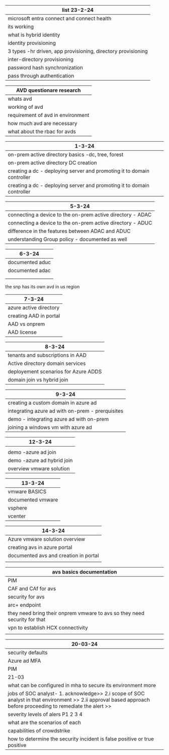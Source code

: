 
| list 23-2-24                                                 |
| ------------------------------------------------------------ |
| microsoft entra connect and connect health                                             |
| its working                                                  |
| what is hybrid identity                                      |
| identity provisioning                                        |
| 3 types -hr driven, app provisioning, directory provisioning |
| inter-directory provisioning                                 |
| password hash synchronization                                |
| pass through authentication                                                             |

| AVD questionare research          |
| --------------------------------- |
| whats avd                         |
| working of avd                    |
| requirement of avd in environment |
| how much avd are necessary        |
| what about the rbac for avds                                  |



| 1-3-24                                                                 |
| ---------------------------------------------------------------------- |
| on-prem active directory basics -dc, tree, forest                      |
| on-prem active directory DC creation                                   |
| creating a dc - deploying server and promoting it to domain controller |
| creating a dc - deploying server and promoting it to domain controller |


| 5-3-24                                                     |
| ---------------------------------------------------------- |
| connecting a device to the on-prem active directory - ADAC |
| connecting a device to the on-prem active directory - ADUC |
| difference in the features between ADAC and ADUC           |
| understanding Group policy - documented as well            |


| 6-3-24          |
| --------------- |
| documented aduc |
| documented adac |
|                 |
|                 |

the snp has its own avd in us region

| 7-3-24                 |
| ---------------------- |
| azure active directory |
| creating AAD in portal |
| AAD vs onprem          |
| AAD license            |


| 8-3-24                               |
| ------------------------------------ |
| tenants and subscriptions in AAD     |
| Active directory domain services     |
| deployement scenarios for Azure ADDS |
| domain join vs hybrid join           |


| 9-3-24                                            |
| ------------------------------------------------- |
| creating a custom domain in azure ad              |
| integrating azure ad with on-prem  - prerquisites |
| demo - integrating azure ad with on-prem          |
| joining a windows vm with azure ad                |

| 12-3-24                    |
| -------------------------- |
|                            |
| demo -azure ad join        |
| demo -azure ad hybrid join |
| overview vmware solution   |

| 13-3-24           |
| ----------------- |
| vmware BASICS     |
| documented vmware |
| vsphere           |
| vcenter           |

| 14-3-24                               |
| ------------------------------------- |
| Azure vmware solution overview        |
| creating avs in azure portal          |
| documented avs and creation in portal |
|                                       |



| avs basics documentation                                                  |
| ------------------------------------------------------------------------- |
| PIM                                                                       |
| CAF and CAf for avs                                                       |
| security for avs                                                          |
| arc+ endpoint                                                             |
| they need bring their onprem vmware to avs so they need security for that |
| vpn to establish HCX connectivity                                         |
|                                                                           |


| 20-03-24                                                                                                                                                       |
| -------------------------------------------------------------------------------------------------------------------------------------------------------------- |
| security defaults                                                                                                                                              |
| Azure ad MFA                                                                                                                                                   |
| PIM                                                                                                                                                            |
| 21-03                                                                                                                                                          |
| what can be configured in mha to secure its environment more                                                                                                   |
| jobs of SOC analyst- 1. acknowledge>> 2.i scope of SOC analyst in that environment >> 2.ii approval based approach before proceeding to remediate the alert >> |
| severity levels of alers P1 2 3 4                                                                                                                              |
| what are the scenarios of each                                                                                                                                 |
| capabilities of crowdstrike                                                                                                                                    |
| how to determine the security incident is false positive or true positive                                                                                      |
